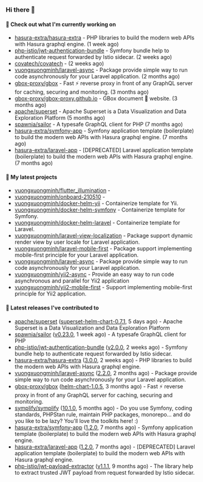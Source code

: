 ### Hi there 👋

#### 👷 Check out what I'm currently working on

- [hasura-extra/hasura-extra](https://github.com/hasura-extra/hasura-extra) - PHP libraries to build the modern web APIs with Hasura graphql engine. (1 week ago)
- [php-istio/jwt-authentication-bundle](https://github.com/php-istio/jwt-authentication-bundle) - Symfony bundle help to authenticate request forwarded by Istio sidecar. (2 weeks ago)
- [covatech/covatech](https://github.com/covatech/covatech) -  (2 weeks ago)
- [vuongxuongminh/laravel-async](https://github.com/vuongxuongminh/laravel-async) - Package provide simple way to run code asynchronously for your Laravel application. (2 months ago)
- [gbox-proxy/gbox](https://github.com/gbox-proxy/gbox) - Fast :zap: reverse proxy in front of any GraphQL server for caching, securing and monitoring. (3 months ago)
- [gbox-proxy/gbox-proxy.github.io](https://github.com/gbox-proxy/gbox-proxy.github.io) - GBox document :notebook: website. (3 months ago)
- [apache/superset](https://github.com/apache/superset) - Apache Superset is a Data Visualization and Data Exploration Platform (5 months ago)
- [spawnia/sailor](https://github.com/spawnia/sailor) - A typesafe GraphQL client for PHP (7 months ago)
- [hasura-extra/symfony-app](https://github.com/hasura-extra/symfony-app) - Symfony application template (boilerplate) to build the modern web APIs with Hasura graphql engine. (7 months ago)
- [hasura-extra/laravel-app](https://github.com/hasura-extra/laravel-app) - [DEPRECATED] Laravel application template (boilerplate) to build the modern web APIs with Hasura graphql engine. (7 months ago)

#### 🌱 My latest projects

- [vuongxuongminh/flutter_illumination](https://github.com/vuongxuongminh/flutter_illumination) - 
- [vuongxuongminh/onboard-210510](https://github.com/vuongxuongminh/onboard-210510) - 
- [vuongxuongminh/docker-helm-yii](https://github.com/vuongxuongminh/docker-helm-yii) - Containerize template for Yii.
- [vuongxuongminh/docker-helm-symfony](https://github.com/vuongxuongminh/docker-helm-symfony) - Containerize template for Symfony.
- [vuongxuongminh/docker-helm-laravel](https://github.com/vuongxuongminh/docker-helm-laravel) - Containerize template for Laravel.
- [vuongxuongminh/laravel-view-localization](https://github.com/vuongxuongminh/laravel-view-localization) - Package support dynamic render view by user locale for Laravel application.
- [vuongxuongminh/laravel-mobile-first](https://github.com/vuongxuongminh/laravel-mobile-first) - Package support implementing mobile-first principle for your Laravel application. 
- [vuongxuongminh/laravel-async](https://github.com/vuongxuongminh/laravel-async) - Package provide simple way to run code asynchronously for your Laravel application.
- [vuongxuongminh/yii2-async](https://github.com/vuongxuongminh/yii2-async) - Provide an easy way to run code asynchronous and parallel for Yii2 application
- [vuongxuongminh/yii2-mobile-first](https://github.com/vuongxuongminh/yii2-mobile-first) - Support implementing mobile-first principle for Yii2 application.

#### 🔭 Latest releases I've contributed to

- [apache/superset](https://github.com/apache/superset) ([superset-helm-chart-0.7.1](https://github.com/apache/superset/releases/tag/superset-helm-chart-0.7.1), 5 days ago) - Apache Superset is a Data Visualization and Data Exploration Platform
- [spawnia/sailor](https://github.com/spawnia/sailor) ([v0.23.0](https://github.com/spawnia/sailor/releases/tag/v0.23.0), 1 week ago) - A typesafe GraphQL client for PHP
- [php-istio/jwt-authentication-bundle](https://github.com/php-istio/jwt-authentication-bundle) ([v2.0.0](https://github.com/php-istio/jwt-authentication-bundle/releases/tag/v2.0.0), 2 weeks ago) - Symfony bundle help to authenticate request forwarded by Istio sidecar.
- [hasura-extra/hasura-extra](https://github.com/hasura-extra/hasura-extra) ([3.0.0](https://github.com/hasura-extra/hasura-extra/releases/tag/3.0.0), 2 weeks ago) - PHP libraries to build the modern web APIs with Hasura graphql engine.
- [vuongxuongminh/laravel-async](https://github.com/vuongxuongminh/laravel-async) ([2.2.0](https://github.com/vuongxuongminh/laravel-async/releases/tag/2.2.0), 2 months ago) - Package provide simple way to run code asynchronously for your Laravel application.
- [gbox-proxy/gbox](https://github.com/gbox-proxy/gbox) ([helm-chart-1.0.5](https://github.com/gbox-proxy/gbox/releases/tag/helm-chart-1.0.5), 3 months ago) - Fast :zap: reverse proxy in front of any GraphQL server for caching, securing and monitoring.
- [symplify/symplify](https://github.com/symplify/symplify) ([10.1.0](https://github.com/symplify/symplify/releases/tag/10.1.0), 5 months ago) - Do you use Symfony, coding standards, PHPStan rule, maintain PHP packages, monorepo... and do you like to be lazy? You&#39;ll love the toolkits here! :)
- [hasura-extra/symfony-app](https://github.com/hasura-extra/symfony-app) ([1.2.0](https://github.com/hasura-extra/symfony-app/releases/tag/1.2.0), 7 months ago) - Symfony application template (boilerplate) to build the modern web APIs with Hasura graphql engine.
- [hasura-extra/laravel-app](https://github.com/hasura-extra/laravel-app) ([1.2.0](https://github.com/hasura-extra/laravel-app/releases/tag/1.2.0), 7 months ago) - [DEPRECATED] Laravel application template (boilerplate) to build the modern web APIs with Hasura graphql engine.
- [php-istio/jwt-payload-extractor](https://github.com/php-istio/jwt-payload-extractor) ([v1.1.1](https://github.com/php-istio/jwt-payload-extractor/releases/tag/v1.1.1), 9 months ago) - The library help to extract trusted JWT payload from request forwarded by Istio sidecar.
